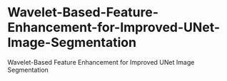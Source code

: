 # Wavelet-Based-Feature-Enhancement-for-Improved-UNet-Image-Segmentation
Wavelet-Based Feature Enhancement for Improved UNet Image Segmentation
